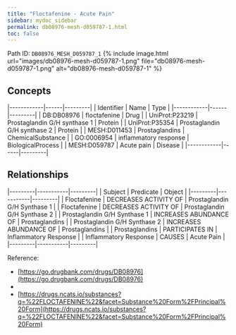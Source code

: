 ```yaml
---
title: "Floctafenine - Acute Pain"
sidebar: mydoc_sidebar
permalink: db08976-mesh-d059787-1.html
toc: false 
---
```



Path ID: `DB08976_MESH_D059787_1`
{% include image.html url="images/db08976-mesh-d059787-1.png" file="db08976-mesh-d059787-1.png" alt="db08976-mesh-d059787-1" %}

## Concepts

|------------|------|---------|
| Identifier | Name | Type    |
|------------|------|---------|
| DB:DB08976 | floctafenine | Drug |
| UniProt:P23219 | Prostaglandin G/H synthase 1 | Protein |
| UniProt:P35354 | Prostaglandin G/H synthase 2 | Protein |
| MESH:D011453 | Prostaglandins | ChemicalSubstance |
| GO:0006954 | inflammatory response | BiologicalProcess |
| MESH:D059787 | Acute pain | Disease |
|------------|------|---------|

## Relationships

|---------|-----------|---------|
| Subject | Predicate | Object  |
|---------|-----------|---------|
| Floctafenine | DECREASES ACTIVITY OF | Prostaglandin G/H Synthase 1 |
| Floctafenine | DECREASES ACTIVITY OF | Prostaglandin G/H Synthase 2 |
| Prostaglandin G/H Synthase 1 | INCREASES ABUNDANCE OF | Prostaglandins |
| Prostaglandin G/H Synthase 2 | INCREASES ABUNDANCE OF | Prostaglandins |
| Prostaglandins | PARTICIPATES IN | Inflammatory Response |
| Inflammatory Response | CAUSES | Acute Pain |
|---------|-----------|---------|

Reference: 
  - [https://go.drugbank.com/drugs/DB08976](https://go.drugbank.com/drugs/DB08976)
  - 
  - [https://drugs.ncats.io/substances?q=%22FLOCTAFENINE%22&facet=Substance%20Form%2FPrincipal%20Form](https://drugs.ncats.io/substances?q=%22FLOCTAFENINE%22&facet=Substance%20Form%2FPrincipal%20Form)

